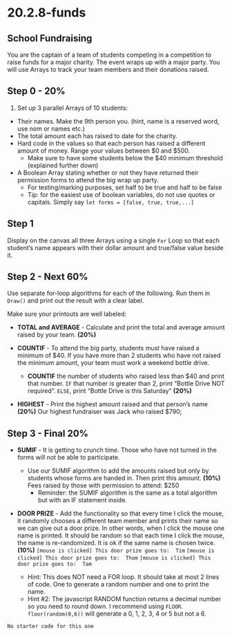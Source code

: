 # 20.2.8-funds

## School Fundraising


You are the captain of a team of students competing in a competition to raise funds for a major charity.  The event wraps up with a major party.  You will use Arrays to track your team members and their donations raised.  



## Step 0 - 20%
1. Set up 3 parallel Arrays of 10 students:
- Their names. Make the 9th person you.  (hint, name is a reserved word, use nom or names etc.)
- The total amount each has raised to date for the charity.  
- Hard code in the values so that each person has raised a different amount of money.  Range your values between $0 and $500.
    - Make sure to have some students below the $40 minimum threshold (explained further down)
- A Boolean Array stating whether or not they have returned their permission forms to attend the big wrap up party.
  - For testing/marking purposes, set half to be true and half to be false
   - Tip: for the easiest use of boolean variables, do not use quotes or capitals. Simply say  `let forms = [false, true, true,...]`

## Step 1 
Display on the canvas all three Arrays using a single `For` Loop so that each student’s name appears with their dollar amount and true/false value beside it.

## Step 2 - Next 60%
Use separate for-loop algorithms for each of the following. Run them in `Draw()` and print out the result with a clear label.  

Make sure your printouts are well labeled:

- **TOTAL and AVERAGE** - Calculate and print the total and average amount raised by your team. **(20%)**

- **COUNTIF** - To attend the big party, students must have raised a minimum of $40. If you have more than 2 students who have not raised the minimum amount, your team must work a weekend bottle drive.
  - **COUNTIF** the number of students who raised less than $40 and print that number.
`IF` that number is greater than 2, print “Bottle Drive NOT required”.  `ELSE`, print  “Bottle Drive is this Saturday” **(20%)**

- **HIGHEST** - Print the highest amount raised and that person’s name **(20%)**
		Our highest fundraiser was Jack who raised $790;


## Step 3 - Final 20%


- **SUMIF** - It is getting to crunch time. Those who have not turned in the forms will not be able to participate.
  - Use our SUMIF algorithm to add the amounts raised but only by students whose forms are handed in. Then print this amount.    **(10%)**
		Fees raised by those with permission to attend: $250
    - Reminder: the SUMIF algorithm is the same as a total algorithm but with an IF statement inside.

- **DOOR PRIZE** - Add the functionality so that every time I click the mouse, it randomly chooses a different team member and prints their name so we can give out a door prize.  In other words, when I click the mouse one name is printed.  It should be random so that each time I click the mouse, the name is re-randomized. It is ok if the same name is chosen twice. **(10%)**
	`[mouse is clicked] This door prize goes to:  Tim`
	`[mouse is clicked] This door prize goes to:  Thom`
	`[mouse is clicked] This door prize goes to:  Tam`
    - Hint: This does NOT need a FOR loop.  It should take at most 2 lines of code. One to generate a random number and one to print the name.
    - Hint #2:  The javascript RANDOM function returns a decimal number so you need to round down.  I recommend using `FLOOR`.  
	`floor(random(0,6))`  will generate a 0, 1, 2, 3, 4 or 5 but not a 6.

```
No starter code for this one
```
